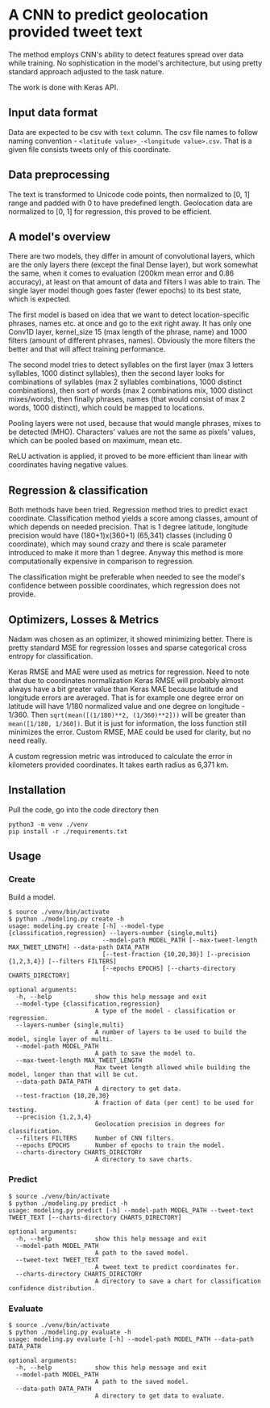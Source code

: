# A CNN to predict geolocation provided tweet text

The method employs CNN's ability to detect features spread over data while training. No sophistication in the model's 
architecture, but using pretty standard approach adjusted to the task nature.

The work is done with Keras API.

## Input data format

Data are expected to be csv with `text` column. The csv file names to follow naming convention - 
`<latitude value>_-<longitude value>.csv`. That is a given file consists tweets only of this coordinate.

## Data preprocessing

The text is transformed to Unicode code points, then normalized to [0, 1] range and padded with 0 to have predefined 
length. Geolocation data are normalized to [0, 1] for regression, this proved to be efficient.

## A model's overview

There are two models, they differ in amount of convolutional layers, which are the only layers there (except the final 
Dense layer), but work somewhat the same, when it comes to evaluation (200km mean error and 0.86 accuracy), at least 
on that amount of data and filters I was able to train. The single layer model though goes faster (fewer epochs) 
to its best state, which is expected.

The first model is based on idea that we want to detect location-specific phrases, names etc. at once and go to the exit
right away. It has only one Conv1D layer, kernel_size 15 (max length of the phrase, name) and 1000 filters (amount of 
different phrases, names). Obviously the more filters the better and that will affect training performance.

The second model tries to detect syllables on the first layer (max 3 letters syllables, 1000 distinct syllables), then 
the second layer looks for combinations of syllables (max 2 syllables combinations, 1000 distinct combinations), then 
sort of words (max 2 combinations mix, 1000 distinct mixes/words), then finally phrases, names (that would consist of 
max 2 words, 1000 distinct), which could be mapped to locations.

Pooling layers were not used, because that would mangle phrases, mixes to be detected (MHO). Characters' values are not 
the same as pixels' values, which can be pooled based on maximum, mean etc.

ReLU activation is applied, it proved to be more efficient than linear with coordinates having negative values.

## Regression & classification

Both methods have been tried. Regression method tries to predict exact coordinate. Classification method yields a score 
among classes, amount of which depends on needed precision. That is 1 degree latitude, longitude precision would have 
(180+1)x(360+1) (65,341) classes (including 0 coordinate), which may sound crazy and there is scale parameter introduced
to make it more than 1 degree. Anyway this method is more computationally expensive in comparison to regression.

The classification might be preferable when needed to see the model's confidence between possible coordinates, which 
regression does not provide.

## Optimizers, Losses & Metrics

Nadam was chosen as an optimizer, it showed minimizing better. There is pretty standard MSE for regression losses and 
sparse categorical cross entropy for classification.

Keras RMSE and MAE were used as metrics for regression. Need to note that due to coordinates normalization Keras RMSE 
will probably almost always have a bit greater value than Keras MAE because latitude and longitude errors are averaged.
That is for example one degree error on latitude will have 1/180 normalized value and one degree on longitude - 1/360. 
Then ```sqrt(mean([(1/180)**2, (1/360)**2]))``` will be greater than ```mean([1/180, 1/360])```. But it is just for 
information, the loss function still minimizes the error. Custom RMSE, MAE could be used for clarity, but no need 
really.

A custom regression metric was introduced to calculate the error in kilometers provided coordinates. It takes earth 
radius as 6,371 km.

## Installation

Pull the code, go into the code directory then

```commandline
python3 -m venv ./venv
pip install -r ./requirements.txt
```

## Usage

### Create

Build a model.

```commandline
$ source ./venv/bin/activate
$ python ./modeling.py create -h
usage: modeling.py create [-h] --model-type {classification,regression} --layers-number {single,multi} 
                          --model-path MODEL_PATH [--max-tweet-length MAX_TWEET_LENGTH] --data-path DATA_PATH 
                          [--test-fraction {10,20,30}] [--precision {1,2,3,4}] [--filters FILTERS]
                          [--epochs EPOCHS] [--charts-directory CHARTS_DIRECTORY]

optional arguments:
  -h, --help            show this help message and exit
  --model-type {classification,regression}
                        A type of the model - classification or regression.
  --layers-number {single,multi}
                        A number of layers to be used to build the model, single layer of multi.
  --model-path MODEL_PATH
                        A path to save the model to.
  --max-tweet-length MAX_TWEET_LENGTH
                        Max tweet length allowed while building the model, longer than that will be cut.
  --data-path DATA_PATH
                        A directory to get data.
  --test-fraction {10,20,30}
                        A fraction of data (per cent) to be used for testing.
  --precision {1,2,3,4}
                        Geolocation precision in degrees for classification.
  --filters FILTERS     Number of CNN filters.
  --epochs EPOCHS       Number of epochs to train the model.
  --charts-directory CHARTS_DIRECTORY
                        A directory to save charts.
```

### Predict

```commandline
$ source ./venv/bin/activate
$ python ./modeling.py predict -h
usage: modeling.py predict [-h] --model-path MODEL_PATH --tweet-text TWEET_TEXT [--charts-directory CHARTS_DIRECTORY]

optional arguments:
  -h, --help            show this help message and exit
  --model-path MODEL_PATH
                        A path to the saved model.
  --tweet-text TWEET_TEXT
                        A tweet text to predict coordinates for.
  --charts-directory CHARTS_DIRECTORY
                        A directory to save a chart for classification confidence distribution.
```

### Evaluate

```commandline
$ source ./venv/bin/activate
$ python ./modeling.py evaluate -h
usage: modeling.py evaluate [-h] --model-path MODEL_PATH --data-path DATA_PATH

optional arguments:
  -h, --help            show this help message and exit
  --model-path MODEL_PATH
                        A path to the saved model.
  --data-path DATA_PATH
                        A directory to get data to evaluate.
```
